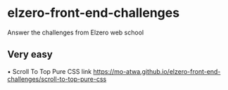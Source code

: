 # elzero-front-end-challenges
Answer the challenges from Elzero web school 
## Very easy
• Scroll To Top Pure CSS link  https://mo-atwa.github.io/elzero-front-end-challenges/scroll-to-top-pure-css
